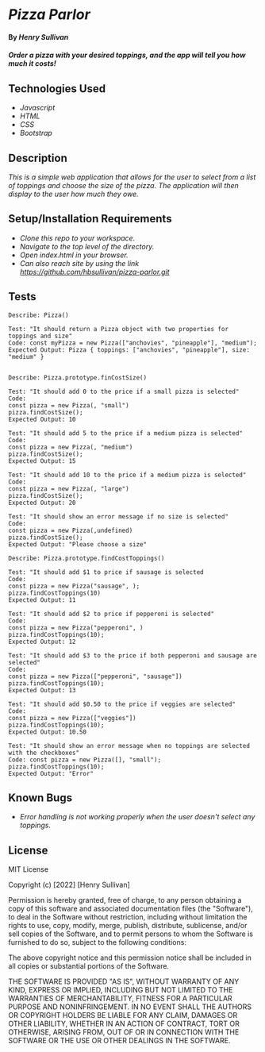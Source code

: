 # _Pizza Parlor_

#### By _Henry Sullivan_

#### _Order a pizza with your desired toppings, and the app will tell you how much it costs!_

## Technologies Used

* _Javascript_
* _HTML_
* _CSS_
* _Bootstrap_

## Description

_This is a simple web application that allows for the user to select from a list of toppings and choose the size of the pizza. The application will then display to the user how much they owe._

## Setup/Installation Requirements

* _Clone this repo to your workspace._
* _Navigate to the top level of the directory._
* _Open index.html in your browser._
* _Can also reach site by using the link https://github.com/hbsullivan/pizza-parlor.git_


## Tests
```
Describe: Pizza()

Test: "It should return a Pizza object with two properties for toppings and size"
Code: const myPizza = new Pizza(["anchovies", "pineapple"], "medium");
Expected Output: Pizza { toppings: ["anchovies", "pineapple"], size: "medium" }


Describe: Pizza.prototype.finCostSize()

Test: "It should add 0 to the price if a small pizza is selected"
Code:
const pizza = new Pizza(, "small")
pizza.findCostSize();
Expected Output: 10

Test: "It should add 5 to the price if a medium pizza is selected"
Code:
const pizza = new Pizza(, "medium")
pizza.findCostSize();
Expected Output: 15

Test: "It should add 10 to the price if a medium pizza is selected"
Code:
const pizza = new Pizza(, "large")
pizza.findCostSize();
Expected Output: 20

Test: "It should show an error message if no size is selected"
Code: 
const pizza = new Pizza(,undefined)
pizza.findCostSize();
Expected Output: "Please choose a size"

Describe: Pizza.prototype.findCostToppings()

Test: "It should add $1 to price if sausage is selected
Code: 
const pizza = new Pizza("sausage", );
pizza.findCostToppings(10)
Expected Output: 11

Test: "It should add $2 to price if pepperoni is selected"
Code: 
const pizza = new Pizza("pepperoni", )
pizza.findCostToppings(10);
Expected Output: 12

Test: "It should add $3 to the price if both pepperoni and sausage are selected"
Code: 
const pizza = new Pizza(["pepperoni", "sausage"])
pizza.findCostToppings(10);
Expected Output: 13

Test: "It should add $0.50 to the price if veggies are selected"
Code: 
const pizza = new Pizza(["veggies"])
pizza.findCostToppings(10);
Expected Output: 10.50

Test: "It should show an error message when no toppings are selected with the checkboxes"
Code: const pizza = new Pizza([], "small");
pizza.findCostToppings(10);
Expected Output: "Error"
```
## Known Bugs

* _Error handling is not working properly when the user doesn't select any toppings._

## License

MIT License

Copyright (c) [2022] [Henry Sullivan]

Permission is hereby granted, free of charge, to any person obtaining a copy of this software and associated documentation files (the "Software"), to deal in the Software without restriction, including without limitation the rights to use, copy, modify, merge, publish, distribute, sublicense, and/or sell copies of the Software, and to permit persons to whom the Software is furnished to do so, subject to the following conditions:

The above copyright notice and this permission notice shall be included in all copies or substantial portions of the Software.

THE SOFTWARE IS PROVIDED "AS IS", WITHOUT WARRANTY OF ANY KIND, EXPRESS OR IMPLIED, INCLUDING BUT NOT LIMITED TO THE WARRANTIES OF MERCHANTABILITY, FITNESS FOR A PARTICULAR PURPOSE AND NONINFRINGEMENT. IN NO EVENT SHALL THE AUTHORS OR COPYRIGHT HOLDERS BE LIABLE FOR ANY CLAIM, DAMAGES OR OTHER LIABILITY, WHETHER IN AN ACTION OF CONTRACT, TORT OR OTHERWISE, ARISING FROM, OUT OF OR IN CONNECTION WITH THE SOFTWARE OR THE USE OR OTHER DEALINGS IN THE SOFTWARE.